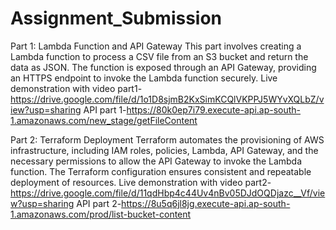 # Assignment_Submission

Part 1: Lambda Function and API Gateway
This part involves creating a Lambda function to process a CSV file from an S3 bucket and return the data as JSON. The function is exposed through an API Gateway, providing an HTTPS endpoint to invoke the Lambda function securely.
Live demonstration with video part1-https://drive.google.com/file/d/1o1D8sjmB2KxSimKCQlVKPPJ5WYvXQLbZ/view?usp=sharing
API  part 1-https://80k0ep7i79.execute-api.ap-south-1.amazonaws.com/new_stage/getFileContent

Part 2: Terraform Deployment
Terraform automates the provisioning of AWS infrastructure, including IAM roles, policies, Lambda, API Gateway, and the necessary permissions to allow the API Gateway to invoke the Lambda function. The Terraform configuration ensures consistent and repeatable deployment of resources.
Live demonstration with video part2-https://drive.google.com/file/d/11qdHbp4c44Uv4nBv05DJdOQDjazc__Vf/view?usp=sharing
API  part 2-https://8u5q6jl8jg.execute-api.ap-south-1.amazonaws.com/prod/list-bucket-content
